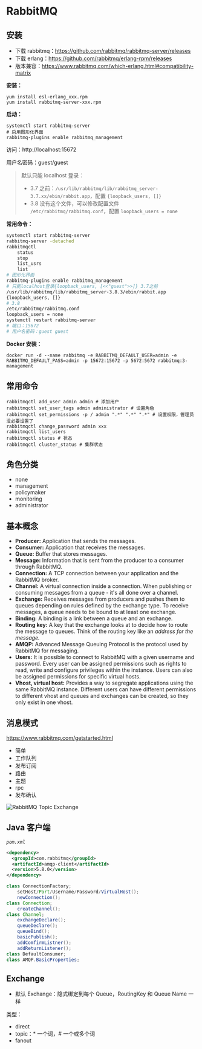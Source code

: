# RabbitMQ

## 安装

- 下载 rabbitmq：https://github.com/rabbitmq/rabbitmq-server/releases
- 下载 erlang：https://github.com/rabbitmq/erlang-rpm/releases
- 版本兼容：https://www.rabbitmq.com/which-erlang.html#compatibility-matrix

**安装：**

```shell
yum install esl-erlang_xxx.rpm
yum install rabbitmq-server-xxx.rpm
```

**启动：**

```shell
systemctl start rabbitmq-server
# 启用图形化界面
rabbitmq-plugins enable rabbitmq_management
```

访问：http://localhost:15672

用户名密码：guest/guest

>   默认只能 localhost 登录：
>
>   - 3.7 之前：`/usr/lib/rabbitmq/lib/rabbitmq_server-3.7.xx/ebin/rabbit.app`，配置 `{loopback_users, []}`
>   - 3.8 没有这个文件，可以修改配置文件 `/etc/rabbitmq/rabbitmq.conf`，配置 `loopback_users = none`

**常用命令：**

```bash
systemctl start rabbitmq-server
rabbitmq-server -detached
rabbitmqctl
	status
	stop
	list_usrs
	list
# 图形化界面
rabbitmq-plugins enable rabbitmq_management
# 只能localhost登录{loopback_users, [<<"guest">>]} 3.7之前
/usr/lib/rabbitmq/lib/rabbitmq_server-3.8.3/ebin/rabbit.app
{loopback_users, []}
# 3.8
/etc/rabbitmq/rabbitmq.conf
loopback_users = none
systemctl restart rabbitmq-server
# 端口：15672
# 用户名密码：guest guest
```

**Docker 安装：**

```shell
docker run -d --name rabbitmq -e RABBITMQ_DEFAULT_USER=admin -e RABBITMQ_DEFAULT_PASS=admin -p 15672:15672 -p 5672:5672 rabbitmq:3-management
```

## 常用命令

```shell
rabbitmqctl add_user admin admin # 添加用户
rabbitmqctl set_user_tags admin administrator # 设置角色
rabbitmqctl set_permissions -p / admin ".*" ".*" ".*" # 设置权限，管理员没必要设置了
rabbitmqctl change_password admin xxx
rabbitmqctl list_users
rabbitmqctl status # 状态
rabbitmqctl cluster_status # 集群状态
```



## 角色分类

- none
- management
- policymaker
- monitoring
- administrator

## 基本概念

- **Producer:** Application that sends the messages.
- **Consumer:** Application that receives the messages.
- **Queue:** Buffer that stores messages.
- **Message:** Information that is sent from the producer to a consumer through RabbitMQ.
- **Connection:** A TCP connection between your application and the RabbitMQ broker.
- **Channel:** A virtual connection inside a connection. When publishing or consuming messages from a queue - it's all done over a channel.
- **Exchange:** Receives messages from producers and pushes them to queues depending on rules defined by the exchange type. To receive messages, a queue needs to be bound to at least one exchange.
- **Binding:** A binding is a link between a queue and an exchange.
- **Routing key:** A key that the exchange looks at to decide how to route the message to queues. Think of the routing key like an *address for the message.*
- **AMQP:** Advanced Message Queuing Protocol is the protocol used by RabbitMQ for messaging.
- **Users:** It is possible to connect to RabbitMQ with a given username and password. Every user can be assigned permissions such as rights to read, write and configure privileges within the instance. Users can also be assigned permissions for specific virtual hosts.
- **Vhost, virtual host:** Provides a way to segregate applications using the same RabbitMQ instance. Different users can have different permissions to different vhost and queues and exchanges can be created, so they only exist in one vhost.

## 消息模式

https://www.rabbitmq.com/getstarted.html

- 简单
- 工作队列
- 发布订阅
- 路由
- 主题
- rpc
- 发布确认

![RabbitMQ Topic Exchange](assets/exchanges-topic-fanout-direct.png)

## Java 客户端

*`pom.xml`*

```xml
<dependency>
  <groupId>com.rabbitmq</groupId>
  <artifactId>amqp-client</artifactId>
  <version>5.8.0</version>
</dependency>
```

```java
class ConnectionFactory;
	setHost/Port/Username/Password/VirtualHost();
	newConnection();
class Connection;
	createChannel();
class Channel;
	exchangeDeclare();
	queueDeclare();
	queueBind();
	basicPublish();
	addComfirmListner();
	addReturnListener();
class DefaultConsumer;
class AMQP.BasicProperties;
```

## Exchange

- 默认 Exchange：隐式绑定到每个 Queue，RoutingKey 和 Queue Name 一样

类型：

- direct
- topic：* 一个词，# 一个或多个词
- fanout